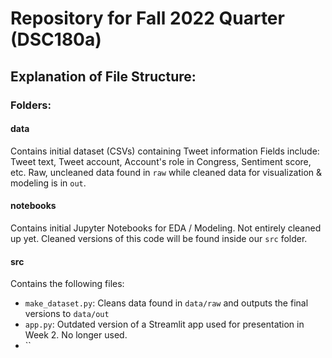 # Repository for Fall 2022 Quarter (DSC180a)

## Explanation of File Structure:

### Folders:

#### data
Contains initial dataset (CSVs) containing Tweet information
Fields include: Tweet text, Tweet account, Account's role in Congress, Sentiment score, etc.
Raw, uncleaned data found in `raw` while cleaned data for visualization & modeling is in `out`.

#### notebooks
Contains initial Jupyter Notebooks for EDA / Modeling.
Not entirely cleaned up yet. Cleaned versions of this code will be found inside our `src` folder.

#### src
Contains the following files:
- `make_dataset.py`: Cleans data found in `data/raw` and outputs the final versions to `data/out`
- `app.py`: Outdated version of a Streamlit app used for presentation in Week 2. No longer used.
- ``
